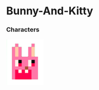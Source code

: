 # Bunny-And-Kitty

### Characters
![Bunny](https://github.com/Pinkowo/Bunny-And-Kitty/blob/master/pics/Bunny.png)
